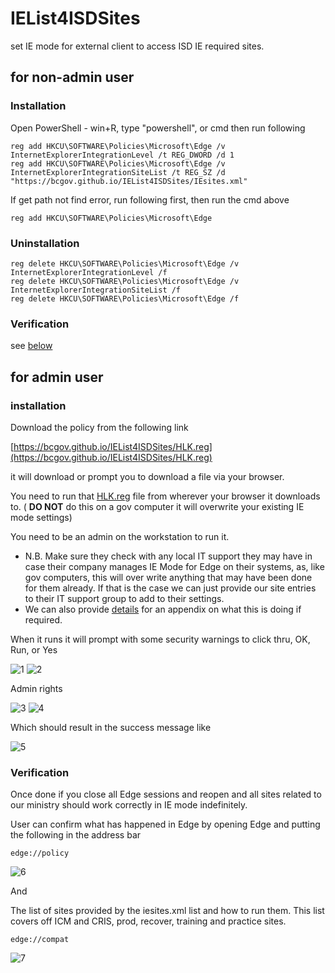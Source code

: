 # IEList4ISDSites
set IE mode for external client to access ISD IE required sites.

## for non-admin user

### Installation 

Open PowerShell - win+R, type "powershell", or cmd then run following
```
reg add HKCU\SOFTWARE\Policies\Microsoft\Edge /v InternetExplorerIntegrationLevel /t REG_DWORD /d 1
reg add HKCU\SOFTWARE\Policies\Microsoft\Edge /v InternetExplorerIntegrationSiteList /t REG_SZ /d "https://bcgov.github.io/IEList4ISDSites/IEsites.xml"
```
If get path not find error, run following first, then run the cmd above
```
reg add HKCU\SOFTWARE\Policies\Microsoft\Edge
```

### Uninstallation
```
reg delete HKCU\SOFTWARE\Policies\Microsoft\Edge /v InternetExplorerIntegrationLevel /f
reg delete HKCU\SOFTWARE\Policies\Microsoft\Edge /v InternetExplorerIntegrationSiteList /f
reg delete HKCU\SOFTWARE\Policies\Microsoft\Edge /f
```

### Verification
see [below](#verification-1)

## for admin user

### installation
Download the policy from the following link

[https://bcgov.github.io/IEList4ISDSites/HLK.reg](https://bcgov.github.io/IEList4ISDSites/HLK.reg)

it will download or prompt you to download a file via your browser.

You need to run that [HLK.reg](docs/HLK.reg) file from wherever your browser it downloads to.   ( **DO NOT** do this on a gov computer it will overwrite your existing IE mode settings)

You need to be an admin on the workstation to run it.

- N.B. Make sure they check with any local IT support they may have in case their company manages IE Mode for Edge on their systems, as, like gov computers, this will over write anything that may have been done for them already.  If that is the case we can just provide our site entries to their IT support group to add to their settings.
- We can also provide [details](docs/IEsites.xml) for an appendix on what this is doing if required.

When it runs it will prompt with some security warnings to click thru, OK, Run, or Yes

![1](https://user-images.githubusercontent.com/11949273/172456786-4d9bb285-81ed-4a30-8962-db9215406807.png)
![2](https://user-images.githubusercontent.com/11949273/172457045-6455e82e-60e9-4dd5-b22a-4b2042e70885.png)

Admin rights

![3](https://user-images.githubusercontent.com/11949273/172457091-e17b2025-20a5-4bb1-a2a2-80db2e2af489.png)
![4](https://user-images.githubusercontent.com/11949273/172457110-c7a77970-a5e9-42db-9250-6e106571efc1.png)

Which should result in the success message like

![5](https://user-images.githubusercontent.com/11949273/172457156-0d89621f-1683-46cc-b67b-db631826f2ee.png)


### Verification

Once done if you close all Edge sessions and reopen and all sites related to our ministry should work correctly in IE mode indefinitely.

User can confirm what has happened in Edge by opening Edge and putting the following in the address bar

`edge://policy`

![6](https://user-images.githubusercontent.com/11949273/172457227-98c6b33b-0e7a-417c-987e-94c0ff26cff0.png)

And

The list of sites provided by the iesites.xml list and how to run them.  This list covers off ICM and CRIS, prod, recover, training and practice sites.

`edge://compat`

![7](https://user-images.githubusercontent.com/11949273/172457272-7da65742-a14c-466b-9119-f31363dd0ad6.png)

